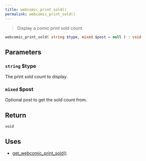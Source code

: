 ```yaml
---
title: webcomic_print_sold()
permalink: webcomic_print_sold()
---
```


> Display a comic print sold count.

```php
webcomic_print_sold( string $type, mixed $post = null ) : void
```

## Parameters

### `string` $type
The print sold count to display.

### `mixed` $post
Optional post to get the sold count from.

## Return

`void`

## Uses
- [get_webcomic_print_sold()](get_webcomic_print_sold())
